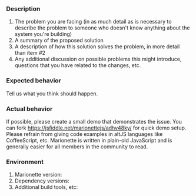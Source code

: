 ### Description

 1. The problem you are facing (in as much detail as is necessary to describe the problem to someone who doesn't know anything about the system you're building)
 2. A summary of the proposed solution
 3. A description of how this solution solves the problem, in more detail than item #2
 4. Any additional discussion on possible problems this might introduce, questions that you have related to the changes, etc.

### Expected behavior

Tell us what you think should happen.

### Actual behavior

If possible, please create a small demo that demonstrates the issue.
You can fork https://jsfiddle.net/marionettejs/adhv48ky/ for quick demo setup.
Please refrain from giving code examples in altJS languages like CoffeeScript, etc. Marionette is written in plain-old JavaScript and is generally easier for all members in the community to read.

### Environment

1. Marionette version:
2. Dependency versions:
3. Additional build tools, etc:
